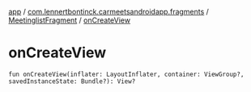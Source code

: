 [app](../../index.md) / [com.lennertbontinck.carmeetsandroidapp.fragments](../index.md) / [MeetinglistFragment](index.md) / [onCreateView](./on-create-view.md)

# onCreateView

`fun onCreateView(inflater: LayoutInflater, container: ViewGroup?, savedInstanceState: Bundle?): View?`